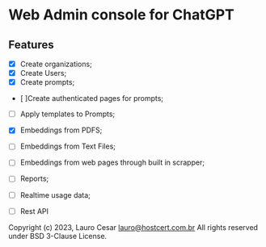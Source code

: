 # Web Admin console for ChatGPT
 

## Features


- [x] Create organizations;
- [x] Create Users;
- [x] Create prompts;
- [ ]Create authenticated pages for prompts;
- [ ] Apply templates to Prompts;
- [x] Embeddings from PDFS;
- [ ] Embeddings from Text Files;
- [ ] Embeddings from web pages through built in scrapper;
- [ ] Reports;
- [ ] Realtime usage data;
- [ ] Rest API


Copyright (c) 2023, Lauro Cesar <lauro@hostcert.com.br>
All rights reserved under BSD 3-Clause License.
